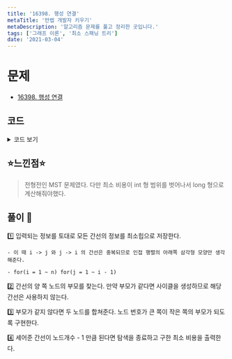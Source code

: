 ```yaml
---
title: '16398. 행성 연결'
metaTitle: '만렙 개발자 키우기'
metaDescription: '알고리즘 문제를 풀고 정리한 곳입니다.'
tags: ['그래프 이론', '최소 스패닝 트리']
date: '2021-03-04'
---
```


# 문제
- [16398. 행성 연결](https://www.acmicpc.net/problem/16398)

## 코드

<details><summary> 코드 보기 </summary>

``` java
import java.awt.Point;
import java.io.BufferedReader;
import java.io.IOException;
import java.io.InputStreamReader;
import java.util.ArrayList;
import java.util.List;
import java.util.PriorityQueue;
import java.util.StringTokenizer;

class Edge{
    int u, v, cost;

    public Edge(int u, int v, int cost) {
        this.u = u;
        this.v = v;
        this.cost = cost;
    }
}

public class Q16398 {
    static int n, arr[][], parent[];
    static List<Point> adj[];
    static PriorityQueue<Edge> pq = new PriorityQueue<>((a, b) -> (a.cost - b.cost));
    public static void main(String[] args) throws IOException {
        init();
        solution();
    }

    private static void solution() {
        long ans = 0;
        boolean visited[] = new boolean[n + 1];
        int cnt = 0;
        while(!pq.isEmpty()){
            if(cnt == n) break;
            Edge now = pq.poll();
            int u = now.u, v = now.v;
            if(union(u, v)){
                ans += now.cost;
                if(!visited[u]) cnt += 1;
                if(!visited[v]) cnt += 1;
                visited[u] = visited[v] = true;
            }
        }
        System.out.println(ans);
    }

    private static boolean union(int u, int v) {
        u = find(u); v = find(v);
        if(u == v) return false;
        if(u > v) parent[v] = u;
        else parent[u] = v;
        return true;
    }

    private static int find(int u) {
        if(parent[u] == u) return u;
        return parent[u] = find(parent[u]);
    }

    private static void init() throws IOException {
        BufferedReader br = new BufferedReader(new InputStreamReader(System.in));
        StringTokenizer st = new StringTokenizer(br.readLine());
        n = stoi(st.nextToken());
        arr = new int[n + 1][n + 1];
        adj = new List[n + 1];
        parent = new int[n + 1];
        for (int i = 1; i <= n; i++) {
            adj[i] = new ArrayList<>();
            parent[i] = i;
        }
        for (int i = 1; i <= n; i++) {
            st = new StringTokenizer(br.readLine());
            for (int j = 1; j <= n; j++) {
                int value = stoi(st.nextToken());
                arr[i][j] = value;
            }
        }

        for (int i = 1; i <= n; i++) {
            for (int j = 1; j < i; j++) {
                if(arr[i][j] != 0)
                    pq.add(new Edge(i, j, arr[i][j]));
            }
        }
    }

    private static int stoi(String str) {
        return Integer.parseInt(str);
    }
}
```

</details>

## ⭐️느낀점⭐️
> 전형전인 MST 문제였다. 다만 최소 비용이 int 형 범위를 벗어나서 long 형으로 계산해줘야했다.

## 풀이 📣

1️⃣ 입력되는 정보를 토대로 모든 간선의 정보를 최소힙으로 저장한다.

    - 이 때 i -> j 와 j -> i 의 간선은 중복되므로 인접 행렬의 아래쪽 삼각형 모양만 생각해준다.

    - for(i = 1 ~ n) for(j = 1 ~ i - 1)


2️⃣ 간선의 양 쪽 노드의 부모를 찾는다. 만약 부모가 같다면 사이클을 생성하므로 해당 간선은 사용하지 않는다.


3️⃣ 부모가 같지 않다면 두 노드를 합쳐준다. 노드 번호가 큰 쪽이 작은 쪽의 부모가 되도록 구현한다.


4️⃣ 세어준 간선이 노드개수 - 1 만큼 된다면 탐색을 종료하고 구한 최소 비용을 출력한다.
